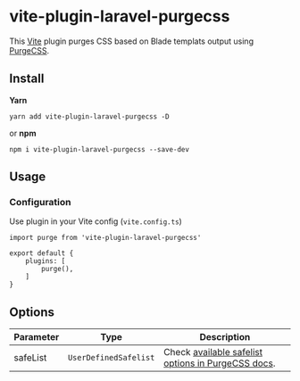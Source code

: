 # vite-plugin-laravel-purgecss
This [Vite](https://github.com/vitejs/vite) plugin purges CSS based on Blade templats output using [PurgeCSS](https://github.com/FullHuman/purgecss).

## Install
**Yarn**
```
yarn add vite-plugin-laravel-purgecss -D
```
or **npm**
```
npm i vite-plugin-laravel-purgecss --save-dev
```

## Usage
### Configuration
Use plugin in your Vite config (`vite.config.ts`)
```
import purge from 'vite-plugin-laravel-purgecss'

export default {
    plugins: [
        purge(),
    ]
}
```

## Options

| Parameter | Type  | Description |
| ----------- | -----------  | ----------- |
| safeList | `UserDefinedSafelist` | Check [available safelist options in PurgeCSS docs](https://purgecss.com/configuration.html#options).
